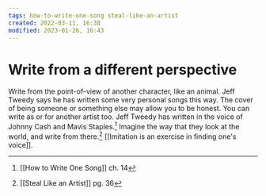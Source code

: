 ```yaml
---
tags: how-to-write-one-song steal-like-an-artist 
created: 2022-03-11, 16:38
modified: 2023-01-26, 16:43
---
```


# Write from a different perspective
Write from the point-of-view of another character, like an animal. Jeff Tweedy says he has written some very personal songs this way. The cover of being someone or something else may allow you to be honest. You can write as or for another artist too. Jeff Tweedy has written in the voice of Johnny Cash and Mavis Staples.[^1] Imagine the way that they look at the world, and write from there.[^2] [[Imitation is an exercise in finding one's voice]].

[^1]: [[How to Write One Song]] ch. 14
[^2]: [[Steal Like an Artist]] pg. 36